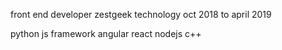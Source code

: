 front end developer zestgeek technology 
oct 2018 to april 2019


python 
js 
framework angular react 
nodejs
c++ 
 